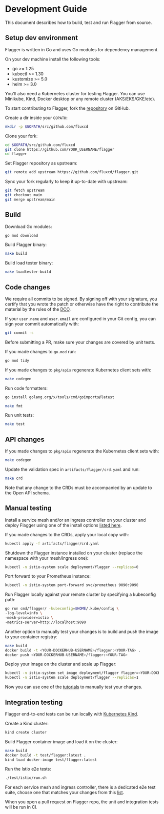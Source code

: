 # Development Guide

This document describes how to build, test and run Flagger from source.

## Setup dev environment

Flagger is written in Go and uses Go modules for dependency management.

On your dev machine install the following tools:

* go >= 1.25
* kubectl >= 1.30
* kustomize >= 5.0
* helm >= 3.0

You'll also need a Kubernetes cluster for testing Flagger.
You can use Minikube, Kind, Docker desktop or any remote cluster (AKS/EKS/GKE/etc).

To start contributing to Flagger, fork the [repository](https://github.com/fluxcd/flagger) on GitHub.

Create a dir inside your `GOPATH`:

```bash
mkdir -p $GOPATH/src/github.com/fluxcd
```

Clone your fork:

```bash
cd $GOPATH/src/github.com/fluxcd
git clone https://github.com/YOUR_USERNAME/flagger
cd flagger
```

Set Flagger repository as upstream:

```bash
git remote add upstream https://github.com/fluxcd/flagger.git
```

Sync your fork regularly to keep it up-to-date with upstream:

```bash
git fetch upstream
git checkout main
git merge upstream/main
```

## Build

Download Go modules:

```bash
go mod download
```

Build Flagger binary:

```bash
make build
```

Build load tester binary:

```bash
make loadtester-build
```

## Code changes

We require all commits to be signed. By signing off with your signature, you
certify that you wrote the patch or otherwise have the right to contribute the
material by the rules of the [DCO](https://raw.githubusercontent.com/fluxcd/flagger/main/DCO).

If your `user.name` and `user.email` are configured in your Git config,
you can sign your commit automatically with:

```bash
git commit -s
```

Before submitting a PR, make sure your changes are covered by unit tests.

If you made changes to `go.mod` run:

```bash
go mod tidy
```

If you made changes to `pkg/apis` regenerate Kubernetes client sets with:

```bash
make codegen
```

Run code formatters:

```bash
go install golang.org/x/tools/cmd/goimports@latest

make fmt
```

Run unit tests:

```bash
make test
```

## API changes

If you made changes to `pkg/apis` regenerate the Kubernetes client sets with:

```bash
make codegen
```

Update the validation spec in `artifacts/flagger/crd.yaml` and run:

```bash
make crd
```

Note that any change to the CRDs must be accompanied by an update to the Open API schema.

## Manual testing

Install a service mesh and/or an ingress controller on your cluster
and deploy Flagger using one of the install options
[listed here](https://docs.flagger.app/install/flagger-install-on-kubernetes).

If you made changes to the CRDs, apply your local copy with:

```bash
kubectl apply -f artifacts/flagger/crd.yaml
```

Shutdown the Flagger instance installed on your cluster (replace the namespace with your mesh/ingress one):

```bash
kubectl -n istio-system scale deployment/flagger --replicas=0
```

Port forward to your Prometheus instance:

```bash
kubectl -n istio-system port-forward svc/prometheus 9090:9090
```

Run Flagger locally against your remote cluster by specifying a kubeconfig path:

```bash
go run cmd/flagger/ -kubeconfig=$HOME/.kube/config \
-log-level=info \
-mesh-provider=istio \
-metrics-server=http://localhost:9090
```

Another option to manually test your changes is to build and push the image to your container registry:

```bash
make build
docker build -t <YOUR-DOCKERHUB-USERNAME>/flagger:<YOUR-TAG> .
docker push <YOUR-DOCKERHUB-USERNAME>/flagger:<YOUR-TAG>
```

Deploy your image on the cluster and scale up Flagger:

```bash
kubectl -n istio-system set image deployment/flagger flagger=<YOUR-DOCKERHUB-USERNAME>/flagger:<YOUR-TAG>
kubectl -n istio-system scale deployment/flagger --replicas=1
```

Now you can use one of the [tutorials](https://docs.flagger.app/) to manually test your changes.

## Integration testing

Flagger end-to-end tests can be run locally with [Kubernetes Kind](https://github.com/kubernetes-sigs/kind).

Create a Kind cluster:

```bash
kind create cluster
```

Build Flagger container image and load it on the cluster:

```bash
make build
docker build -t test/flagger:latest .
kind load docker-image test/flagger:latest
```

Run the Istio e2e tests:

```bash
./test/istio/run.sh
```

For each service mesh and ingress controller, there is a dedicated e2e test suite,
choose one that matches your changes from this [list](https://github.com/fluxcd/flagger/tree/main/test).

When you open a pull request on Flagger repo, the unit and integration tests will be run in CI.

